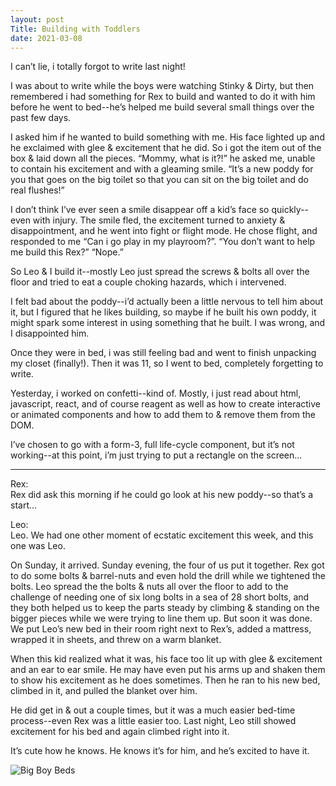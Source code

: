 ```yaml
---
layout: post
Title: Building with Toddlers
date: 2021-03-08
---
```


I can’t lie, i totally forgot to write last night!

I was about to write while the boys were watching Stinky & Dirty, but then remembered i had something for Rex to build and wanted to do it with him before he went to bed--he’s helped me build several small things over the past few days.  

I asked him if he wanted to build something with me.  His face lighted up and he exclaimed with glee & excitement that he did.  So i got the item out of the box & laid down all the pieces.  “Mommy, what is it?!” he asked me, unable to contain his excitement and with a gleaming smile.  “It’s a new poddy for you that goes on the big toilet so that you can sit on the big toilet and do real flushes!”

I don’t think I’ve ever seen a smile disappear off a kid’s face so quickly--even with injury.  The smile fled, the excitement turned to anxiety & disappointment, and he went into fight or flight mode.  He chose flight, and responded to me “Can i go play in my playroom?”.  “You don’t want to help me build this Rex?”  “Nope.”

So Leo & I build it--mostly Leo just spread the screws & bolts all over the floor and tried to eat a couple choking hazards, which i intervened.

I felt bad about the poddy--i’d actually been a little nervous to tell him about it, but I figured that he likes building, so maybe if he built his own poddy, it might spark some interest in using something that he built.  I was wrong, and I disappointed him.

Once they were in bed, i was still feeling bad and went to finish unpacking my closet (finally!).  Then it was 11, so I went to bed, completely forgetting to write.  

Yesterday, i worked on confetti--kind of.  Mostly, i just read about html, javascript, react, and of course reagent as well as how to create interactive or animated components and how to add them to & remove them from the DOM.  

I’ve chosen to go with a form-3, full life-cycle component, but it’s not working--at this point, i’m just trying to put a rectangle on the screen...


***

Rex:  
Rex did ask this morning if he could go look at his new poddy--so that’s a start...

Leo:  
Leo.  We had one other moment of ecstatic excitement this week, and this one was Leo.  

On Sunday, it arrived.  Sunday evening, the four of us put it together.  Rex got to do some bolts & barrel-nuts and even hold the drill while we tightened the bolts.  Leo spread the the bolts & nuts all over the floor to add to the challenge of needing one of six long bolts in a sea of 28 short bolts, and they both helped us to keep the parts steady by climbing & standing on the bigger pieces while we were trying to line them up.   But soon it was done.  We put Leo’s new bed in their room right next to Rex’s, added a mattress, wrapped it in sheets, and threw on a warm blanket.

When this kid realized what it was, his face too lit up with glee & excitement and an ear to ear smile.  He may have even put his arms up and shaken them to show his excitement as he does sometimes.  Then he ran to his new bed, climbed in it, and pulled the blanket over him. 

He did get in & out a couple times, but it was a much easier bed-time process--even Rex was a little easier too.  Last night, Leo still showed excitement for his bed and again climbed right into it.  

It’s cute how he knows.  He knows it’s for him, and he’s excited to have it.

![Big Boy Beds](https://maniginam.github.io/blog/pics&vids/BigBoyBeds.jpeg#thumbnail)